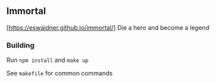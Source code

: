 ## Immortal
[https://eswaidner.github.io/immortal/]
Die a hero and become a legend

### Building
Run `npm install` and `make up`

See `makefile` for common commands

